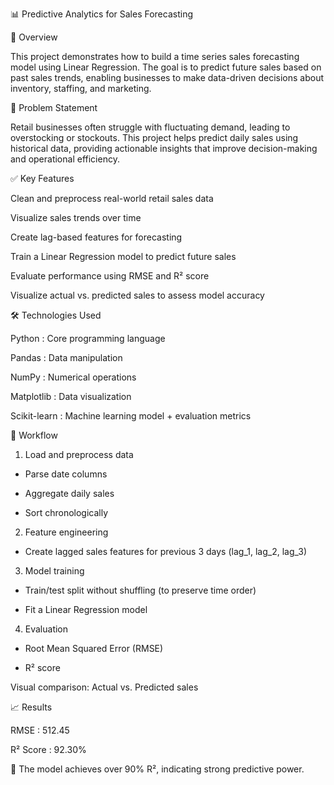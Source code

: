 📊 Predictive Analytics for Sales Forecasting

🧠 Overview

This project demonstrates how to build a time series sales forecasting model using Linear Regression. The goal is to predict future sales based on past sales trends, enabling businesses to make data-driven decisions about inventory, staffing, and marketing.


📌 Problem Statement

Retail businesses often struggle with fluctuating demand, leading to overstocking or stockouts. This project helps predict daily sales using historical data, providing actionable insights that improve decision-making and operational efficiency.


✅ Key Features

Clean and preprocess real-world retail sales data

Visualize sales trends over time

Create lag-based features for forecasting

Train a Linear Regression model to predict future sales

Evaluate performance using RMSE and R² score

Visualize actual vs. predicted sales to assess model accuracy


🛠️ Technologies Used

Python : Core programming language

Pandas : Data manipulation

NumPy : Numerical operations

Matplotlib : Data visualization

Scikit-learn : Machine learning model + evaluation metrics

🔁 Workflow

1. Load and preprocess data

  - Parse date columns

  - Aggregate daily sales

  - Sort chronologically

2. Feature engineering
   
  - Create lagged sales features for previous 3 days (lag_1, lag_2, lag_3)

3. Model training

  - Train/test split without shuffling (to preserve time order)

  - Fit a Linear Regression model

4. Evaluation

  - Root Mean Squared Error (RMSE)

  - R² score

Visual comparison: Actual vs. Predicted sales

📈 Results

RMSE : 512.45

R² Score : 92.30%

🎯 The model achieves over 90% R², indicating strong predictive power.
